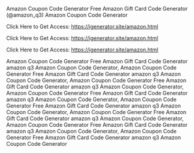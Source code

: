 Amazon Coupon Code Generator Free Amazon Gift Card Code Generator (@amazon_q3) Amazon Coupon Code Generator

Click Here to Get Access: https://igenerator.site/amazon.html

Click Here to Get Access: https://igenerator.site/amazon.html

Click Here to Get Access: https://igenerator.site/amazon.html

Amazon Coupon Code Generator Free Amazon Gift Card Code Generator amazon q3 Amazon Coupon Code Generator, Amazon Coupon Code Generator Free Amazon Gift Card Code Generator amazon q3 Amazon Coupon Code Generator, Amazon Coupon Code Generator Free Amazon Gift Card Code Generator amazon q3 Amazon Coupon Code Generator, Amazon Coupon Code Generator Free Amazon Gift Card Code Generator amazon q3 Amazon Coupon Code Generator, Amazon Coupon Code Generator Free Amazon Gift Card Code Generator amazon q3 Amazon Coupon Code Generator, Amazon Coupon Code Generator Free Amazon Gift Card Code Generator amazon q3 Amazon Coupon Code Generator, Amazon Coupon Code Generator Free Amazon Gift Card Code Generator amazon q3 Amazon Coupon Code Generator, Amazon Coupon Code Generator Free Amazon Gift Card Code Generator amazon q3 Amazon Coupon Code Generator
